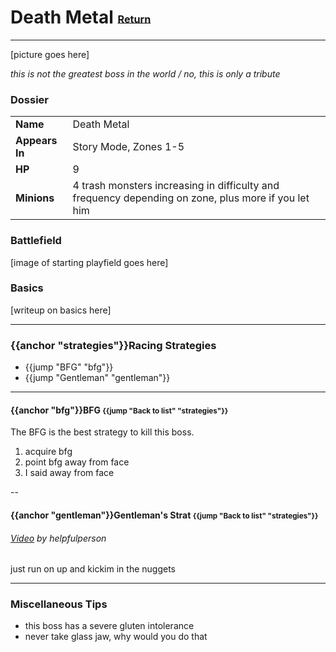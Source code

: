 # Death Metal <small><sub><sup>[Return](./)</sup></sub></small>
---

[picture goes here]

_this is not the greatest boss in the world / no, this is only a tribute_

### Dossier
|||
|---|---|
|__Name__|Death Metal|
|__Appears In__| Story Mode, Zones 1-5|
|__HP__| 9|
|__Minions__| 4 trash monsters increasing in difficulty and frequency depending on zone, plus more if you let him|

### Battlefield
[image of starting playfield goes here]

### Basics
[writeup on basics here]

---
### {{anchor "strategies"}}Racing Strategies
- {{jump "BFG" "bfg"}}
- {{jump "Gentleman" "gentleman"}}

---
#### {{anchor "bfg"}}BFG <small>{{jump "Back to list" "strategies"}}</small>

The BFG is the best strategy to kill this boss.

1. acquire bfg
2. point bfg away from face
3. I said away from face

--
#### {{anchor "gentleman"}}Gentleman's Strat <small>{{jump "Back to list" "strategies"}}</small>

###### [Video](http://www.youtube.com/watch?v=ZjK1oEm8MY8) by helpfulperson</small>
just run on up and kickim in the nuggets

---
### Miscellaneous Tips
- this boss has a severe gluten intolerance
- never take glass jaw, why would you do that